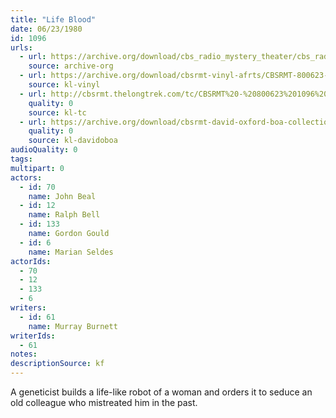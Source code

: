 ```yaml
---
title: "Life Blood"
date: 06/23/1980
id: 1096
urls: 
  - url: https://archive.org/download/cbs_radio_mystery_theater/cbs_radio_mystery_theater-1051-1100.zip/cbs_radio_mystery_theater-1051-1100%2Fcbsrmt_1096_life_blood.mp3
    source: archive-org
  - url: https://archive.org/download/cbsrmt-vinyl-afrts/CBSRMT-800623-1096-Life-Blood_afrts.mp3
    source: kl-vinyl
  - url: http://cbsrmt.thelongtrek.com/tc/CBSRMT%20-%20800623%201096%20Life%20Blood_tc.mp3
    quality: 0
    source: kl-tc
  - url: https://archive.org/download/cbsrmt-david-oxford-boa-collection/CBSRMT-800623-1096-Life-Blood-(AFRTS)-(256-44)-{BoA}.mp3
    quality: 0
    source: kl-davidoboa
audioQuality: 0
tags: 
multipart: 0
actors:  
  - id: 70
    name: John Beal  
  - id: 12
    name: Ralph Bell  
  - id: 133
    name: Gordon Gould  
  - id: 6
    name: Marian Seldes
actorIds:  
  - 70  
  - 12  
  - 133  
  - 6
writers:  
  - id: 61
    name: Murray Burnett
writerIds:  
  - 61
notes: 
descriptionSource: kf
---
```

A geneticist builds a life-like robot of a woman and orders it to seduce an old colleague who mistreated him in the past.